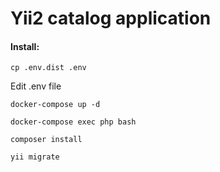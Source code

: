 # Yii2 catalog application

#### Install:
`cp .env.dist .env`

Edit .env file

`docker-compose up -d`

`docker-compose exec php bash`

`composer install`

`yii migrate`